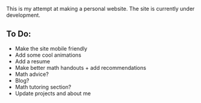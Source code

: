 This is my attempt at making a personal website. The site is currently under development.

## To Do:
- Make the site mobile friendly
- Add some cool animations
- Add a resume
- Make better math handouts + add recommendations
- Math advice?
- Blog?
- Math tutoring section?
- Update projects and about me
